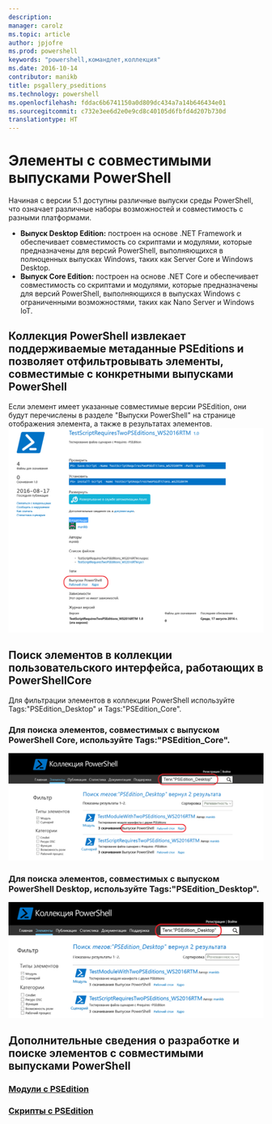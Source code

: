 ```yaml
---
description: 
manager: carolz
ms.topic: article
author: jpjofre
ms.prod: powershell
keywords: "powershell,командлет,коллекция"
ms.date: 2016-10-14
contributor: manikb
title: psgallery_pseditions
ms.technology: powershell
ms.openlocfilehash: fddac6b6741150a0d809dc434a7a14b646434e01
ms.sourcegitcommit: c732e3ee6d2e0e9cd8c40105d6fbfd4d207b730d
translationtype: HT
---
```

# <a name="items-with-compatible-powershell-editions"></a>Элементы с совместимыми выпусками PowerShell
Начиная с версии 5.1 доступны различные выпуски среды PowerShell, что означает различные наборы возможностей и совместимость с разными платформами.

- **Выпуск Desktop Edition:** построен на основе .NET Framework и обеспечивает совместимость со скриптами и модулями, которые предназначены для версий PowerShell, выполняющихся в полноценных выпусках Windows, таких как Server Core и Windows Desktop.
- **Выпуск Core Edition:** построен на основе .NET Core и обеспечивает совместимость со скриптами и модулями, которые предназначены для версий PowerShell, выполняющихся в выпусках Windows с ограниченными возможностями, таких как Nano Server и Windows IoT.

## <a name="powershell-gallery-extracts-supported-pseditions-metadata-and-allows-you-to-filters-the-items-compatible-for-specific-powershell-editions"></a>Коллекция PowerShell извлекает поддерживаемые метаданные PSEditions и позволяет отфильтровывать элементы, совместимые с конкретными выпусками PowerShell

Если элемент имеет указанные совместимые версии PSEdition, они будут перечислены в разделе "Выпуски PowerShell" на странице отображения элемента, а также в результатах элементов.
![Страница отображения элемента с выпусками PSEdition](Images/ItemDisplayPageWithPSEditions.PNG)

## <a name="search-for-items-in-the-gallery-ui-which-works-on-powershellcore"></a>Поиск элементов в коллекции пользовательского интерфейса, работающих в PowerShellCore
Для фильтрации элементов в коллекции PowerShell используйте Tags:"PSEdition_Desktop" и Tags:"PSEdition_Core".

### <a name="use-tagspseditioncore-to-search-items-compatible-with-powershell-core-edition"></a>Для поиска элементов, совместимых с выпуском PowerShell Core, используйте Tags:"PSEdition_Core".
![Результаты поиска элементов, совместимых с Core PSEdition](Images/SearchResultsWithPSEditions.PNG)

### <a name="use-tagspseditiondesktop-to-search-items-compatible-with-powershell-desktop-edition"></a>Для поиска элементов, совместимых с выпуском PowerShell Desktop, используйте Tags:"PSEdition_Desktop".
![Результаты поиска элементов, совместимых с Desktop PSEdition](Images/SearchResultsWithPSEdition_Desktop.PNG)

## <a name="more-details-on-authoring-and-finding-the-items-with-compatible-powershell-editions"></a>Дополнительные сведения о разработке и поиске элементов с совместимыми выпусками PowerShell
### <a name="modules-with-pseditionspsgetmodulemodulewithpseditionsupportmd"></a>[Модули с PSEdition](../psget/module/modulewithpseditionsupport.md)
### <a name="scripts-with-pseditionspsgetscriptscriptwithpseditionsupportmd"></a>[Скрипты с PSEdition](../psget/script/scriptwithpseditionsupport.md)

